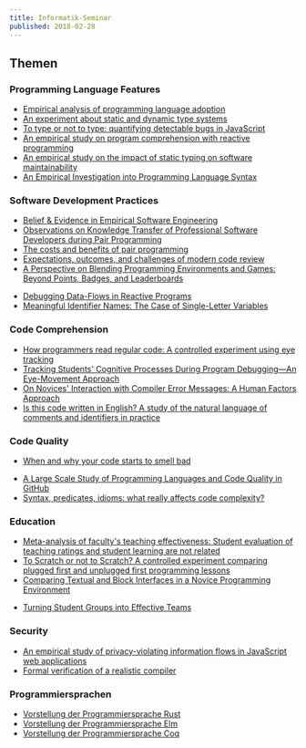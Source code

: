 ```yaml
---
title: Informatik-Seminar
published: 2018-02-28
---
```



## Themen


### Programming Language Features

* [Empirical analysis of programming language adoption](http://sns.cs.princeton.edu/docs/asr-oopsla13.pdf)
* [An experiment about static and dynamic type systems](https://courses.cs.washington.edu/courses/cse590n/10au/hanenberg-oopsla2010.pdf)
* [To type or not to type: quantifying detectable bugs in JavaScript](http://www0.cs.ucl.ac.uk/staff/Z.Gao/doc/paper/type_study.pdf)
* [An empirical study on program comprehension with reactive programming](http://www.guidosalvaneschi.com/attachments/papers/2014_An-Empirical-Study-on-Program-Comprehension-with-Reactive-Programming_pdf.pdf)
* [An empirical study on the impact of static typing on software maintainability](https://pleiad.cl/papers/2014/hanenbergAl-emse2014.pdf)
* [An Empirical Investigation into Programming Language Syntax](http://dl.acm.org/authorize?6968137)
<!-- * [Do developers benefit from generic types?: an empirical comparison of generic and raw types in java]() -->
<!-- * [An Empirical Study on the Impact of C++ Lambdas and Programmer Experience]() -->


### Software Development Practices

* [Belief & Evidence in Empirical Software Engineering](http://web.cs.ucdavis.edu/~devanbu/belief+evidence.pdf)
* [Observations on Knowledge Transfer of Professional Software Developers during Pair Programming](http://www.inf.fu-berlin.de/inst/ag-se/pubs/ZiePre16-ppknowtrans2.pdf)
* [The costs and benefits of pair programming](http://www.cs.utah.edu/~lwilliam/Papers/XPSardinia.PDF)
* [Expectations, outcomes, and challenges of modern code review](http://citeseerx.ist.psu.edu/viewdoc/download?doi=10.1.1.362.5866&rep=rep1&type=pdf)
* [A Perspective on Blending Programming Environments and Games: Beyond Points, Badges, and Leaderboards](https://people.engr.ncsu.edu/ermurph3/papers/vlhcc16-gamification.pdf)
<!-- * [It was a bit of a race: Gamification of version control](http://citeseerx.ist.psu.edu/viewdoc/download?doi=10.1.1.467.3152&rep=rep1&type=pdf) -->
* [Debugging Data-Flows in Reactive Programs](https://repository.tudelft.nl/islandora/object/uuid:d37cac08-195d-4dbd-a076-e3227a756717/datastream/OBJ/download)
* [Meaningful Identifier Names: The Case of Single-Letter Variables](http://www.cs.huji.ac.il/~feit/papers/SingleLetter17ICPC.pdf)


### Code Comprehension

* [How programmers read regular code: A controlled experiment using eye tracking](http://www.cs.huji.ac.il/~feit/papers/RegEye17EmpSE.pdf)
* [Tracking Students' Cognitive Processes During Program Debugging—An Eye-Movement Approach](https://www.researchgate.net/profile/Fang-Ying_Yang/publication/284113088_Tracking_Students'_Cognitive_Processes_During_Program_Debugging-An_Eye-Movement_Approach/links/56e1740008ae23524090abd1.pdf)
* [On Novices' Interaction with Compiler Error Messages: A Human Factors Approach](https://digitalcommons.acu.edu/cgi/viewcontent.cgi?article=1003&amp=&context=info_tech_computing&amp=&sei-redir=1&referer=https%253A%252F%252Fscholar.google.de%252Fscholar%253Fhl%253Dde%2526as_sdt%253D0%25252C5%2526q%253DOn%252BNovices%252527%252BInteraction%252Bwith%252BCompiler%252BError%252BMessages%25253A%252BA%252BHuman%252BFactors%252BApproach%2526btnG%253D#search=%22Novices%20Interaction%20Compiler%20Error%20Messages%3A%20Human%20Factors%20Approach%22)
* [Is this code written in English? A study of the natural language of comments and identifiers in practice](https://www.cqse.eu/publications/2015-is-this-code-written-in-english-a-study-of-the-natural-language-of-comments-and-identifiers-in-practice.pdf)


### Code Quality

* [When and why your code starts to smell bad](http://www.inf.unibz.it/~gbavota/papers/icse2015_badSmells.pdf)
<!-- * [What is the Truck Factor of popular GitHub applications? A first assessment](https://pdfs.semanticscholar.org/9757/aee4e5910edcc49ecb35d610c30f0e3d06d1.pdf) -->
* [A Large Scale Study of Programming Languages and Code Quality in GitHub](http://citeseerx.ist.psu.edu/viewdoc/download?doi=10.1.1.658.7207&rep=rep1&type=pdf)
* [Syntax, predicates, idioms: what really affects code complexity?](http://www.cs.huji.ac.il/~feit/papers/Complexity17ICPC.pdf)


### Education

* [Meta-analysis of faculty's teaching effectiveness: Student evaluation of teaching ratings and student learning are not related](https://blendedtoolkit.wisc.edu/wp-content/uploads/2016/11/Meta-analysis.pdf)
* [To Scratch or not to Scratch? A controlled experiment comparing plugged first and unplugged first programming lessons](http://swerl.tudelft.nl/twiki/pub/Main/TechnicalReports/TUD-SERG-2017-015.pdf)
* [Comparing Textual and Block Interfaces in a Novice Programming Environment](http://www4.ncsu.edu/~twprice/website/files/ICER%202015.pdf)
<!-- * [Theorem Provers as a Learning Tool in Theory of Computation]() -->
* [Turning Student Groups into Effective Teams](http://owww.brookes.ac.uk/services/ocsld/group_work/turnin_student_groups_into_effective_teams.pdf)


### Security

* [An empirical study of privacy-violating information flows in JavaScript web applications](https://ranjitjhala.github.io/static/an_empirical_study_of_privacy_violating_flows_in_javascript_web_applications.pdf)
* [Formal verification of a realistic compiler](http://www.cse.iitd.ac.in/~sbansal/csl862-soft/readings/compcert.pdf)


### Programmiersprachen

* [Vorstellung der Programmiersprache Rust](https://www.rust-lang.org/)
* [Vorstellung der Programmiersprache Elm](http://elm-lang.org)
* [Vorstellung der Programmiersprache Coq](https://coq.inria.fr)

